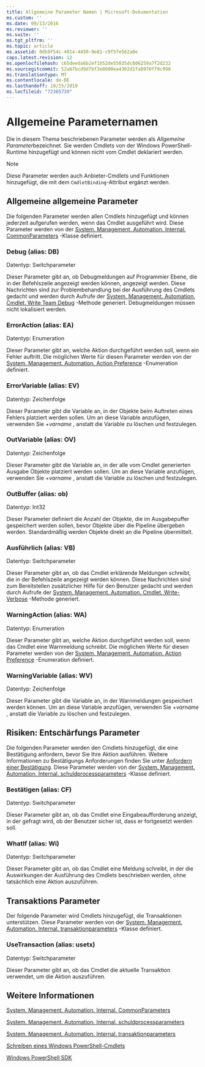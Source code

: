 ```yaml
---
title: Allgemeine Parameter Namen | Microsoft-Dokumentation
ms.custom: ''
ms.date: 09/13/2016
ms.reviewer: ''
ms.suite: ''
ms.tgt_pltfrm: ''
ms.topic: article
ms.assetid: 0db9f54c-4014-4450-9e81-c9f5fe562a0e
caps.latest.revision: 12
ms.openlocfilehash: c65deeda6b2ef1b52de55035dc606259a7f2d232
ms.sourcegitcommit: 52a67bcd9d7bf3e8600ea4302d1fa8970ff9c998
ms.translationtype: MT
ms.contentlocale: de-DE
ms.lasthandoff: 10/15/2019
ms.locfileid: "72365739"
---
```

# <a name="common-parameter-names"></a>Allgemeine Parameternamen

Die in diesem Thema beschriebenen Parameter werden als *Allgemeine Parameter*bezeichnet. Sie werden Cmdlets von der Windows PowerShell-Runtime hinzugefügt und können nicht vom Cmdlet deklariert werden.

> [!NOTE]
> Diese Parameter werden auch Anbieter-Cmdlets und Funktionen hinzugefügt, die mit dem `CmdletBinding`-Attribut ergänzt werden.

## <a name="general-common-parameters"></a>Allgemeine allgemeine Parameter

Die folgenden Parameter werden allen Cmdlets hinzugefügt und können jederzeit aufgerufen werden, wenn das Cmdlet ausgeführt wird. Diese Parameter werden von der [System. Management. Automation. Internal. CommonParameters](/dotnet/api/System.Management.Automation.Internal.CommonParameters) -Klasse definiert.

### <a name="debug-alias-db"></a>Debug (alias: DB)

Datentyp: Switchparameter

Dieser Parameter gibt an, ob Debugmeldungen auf Programmier Ebene, die in der Befehlszeile angezeigt werden können, angezeigt werden. Diese Nachrichten sind zur Problembehandlung bei der Ausführung des Cmdlets gedacht und werden durch Aufrufe der [System. Management. Automation. Cmdlet. Write Team Debug](/dotnet/api/System.Management.Automation.Cmdlet.WriteDebug) -Methode generiert. Debugmeldungen müssen nicht lokalisiert werden.

### <a name="erroraction-alias-ea"></a>ErrorAction (alias: EA)

Datentyp: Enumeration

Dieser Parameter gibt an, welche Aktion durchgeführt werden soll, wenn ein Fehler auftritt. Die möglichen Werte für diesen Parameter werden von der [System. Management. Automation. Action Preference](/dotnet/api/System.Management.Automation.ActionPreference) -Enumeration definiert.

### <a name="errorvariable-alias-ev"></a>ErrorVariable (alias: EV)

Datentyp: Zeichenfolge

Dieser Parameter gibt die Variable an, in der Objekte beim Auftreten eines Fehlers platziert werden sollen. Um an diese Variable anzufügen, verwenden Sie +*varname* , anstatt die Variable zu löschen und festzulegen.

### <a name="outvariable-alias-ov"></a>OutVariable (alias: OV)

Datentyp: Zeichenfolge

Dieser Parameter gibt die Variable an, in der alle vom Cmdlet generierten Ausgabe Objekte platziert werden sollen. Um an diese Variable anzufügen, verwenden Sie +*varname* , anstatt die Variable zu löschen und festzulegen.

### <a name="outbuffer-alias-ob"></a>OutBuffer (alias: ob)

Datentyp: Int32

Dieser Parameter definiert die Anzahl der Objekte, die im Ausgabepuffer gespeichert werden sollen, bevor Objekte über die Pipeline übergeben werden. Standardmäßig werden Objekte direkt an die Pipeline übermittelt.

### <a name="verbose-alias-vb"></a>Ausführlich (alias: VB)

Datentyp: Switchparameter

Dieser Parameter gibt an, ob das Cmdlet erklärende Meldungen schreibt, die in der Befehlszeile angezeigt werden können. Diese Nachrichten sind zum Bereitstellen zusätzlicher Hilfe für den Benutzer gedacht und werden durch Aufrufe der [System. Management. Automation. Cmdlet. Write-Verbose](/dotnet/api/System.Management.Automation.Cmdlet.WriteVerbose) -Methode generiert.

### <a name="warningaction-alias-wa"></a>WarningAction (alias: WA)

Datentyp: Enumeration

Dieser Parameter gibt an, welche Aktion durchgeführt werden soll, wenn das Cmdlet eine Warnmeldung schreibt. Die möglichen Werte für diesen Parameter werden von der [System. Management. Automation. Action Preference](/dotnet/api/System.Management.Automation.ActionPreference) -Enumeration definiert.

### <a name="warningvariable-alias-wv"></a>WarningVariable (alias: WV)

Datentyp: Zeichenfolge

Dieser Parameter gibt die Variable an, in der Warnmeldungen gespeichert werden können. Um an diese Variable anzufügen, verwenden Sie +*varname* , anstatt die Variable zu löschen und festzulegen.

## <a name="risk-mitigation-parameters"></a>Risiken: Entschärfungs Parameter

Die folgenden Parameter werden den Cmdlets hinzugefügt, die eine Bestätigung anfordern, bevor Sie Ihre Aktion ausführen. Weitere Informationen zu Bestätigungs Anforderungen finden Sie unter [Anfordern einer Bestätigung](./requesting-confirmation-from-cmdlets.md). Diese Parameter werden von der [System. Management. Automation. Internal. schuldprocessparameters](/dotnet/api/System.Management.Automation.Internal.ShouldProcessParameters) -Klasse definiert.

### <a name="confirm-alias-cf"></a>Bestätigen (alias: CF)

Datentyp: Switchparameter

Dieser Parameter gibt an, ob das Cmdlet eine Eingabeaufforderung anzeigt, in der gefragt wird, ob der Benutzer sicher ist, dass er fortgesetzt werden soll.

### <a name="whatif-alias-wi"></a>WhatIf (alias: Wi)

Datentyp: Switchparameter

Dieser Parameter gibt an, ob das Cmdlet eine Meldung schreibt, in der die Auswirkungen der Ausführung des Cmdlets beschrieben werden, ohne tatsächlich eine Aktion auszuführen.

## <a name="transaction-parameters"></a>Transaktions Parameter

Der folgende Parameter wird Cmdlets hinzugefügt, die Transaktionen unterstützen. Diese Parameter werden von der [System. Management. Automation. Internal. transaktionparameters](/dotnet/api/System.Management.Automation.Internal.TransactionParameters) -Klasse definiert.

### <a name="usetransaction-alias-usetx"></a>UseTransaction (alias: usetx)

Datentyp: Switchparameter

Dieser Parameter gibt an, ob das Cmdlet die aktuelle Transaktion verwendet, um die Aktion auszuführen.

## <a name="see-also"></a>Weitere Informationen

[System. Management. Automation. Internal. CommonParameters](/dotnet/api/System.Management.Automation.Internal.CommonParameters)

[System. Management. Automation. Internal. schuldprocessparameters](/dotnet/api/System.Management.Automation.Internal.ShouldProcessParameters)

[System. Management. Automation. Internal. transaktionparameters](/dotnet/api/System.Management.Automation.Internal.TransactionParameters)

[Schreiben eines Windows PowerShell-Cmdlets](./writing-a-windows-powershell-cmdlet.md)

[Windows PowerShell SDK](../windows-powershell-reference.md)
